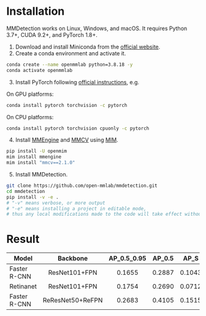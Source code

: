 # Installation
MMDetection works on Linux, Windows, and macOS. It requires Python 3.7+, CUDA 9.2+, and PyTorch 1.8+.

1. Download and install Miniconda from the [official website](https://docs.conda.io/en/latest/miniconda.html).
2. Create a conda environment and activate it.
```bash
conda create --name openmmlab python=3.8.18 -y
conda activate openmmlab
```
3. Install PyTorch following [official instructions](https://pytorch.org/get-started/locally/), e.g.

On GPU platforms:
```bash
conda install pytorch torchvision -c pytorch
```

On CPU platforms:
```bash
conda install pytorch torchvision cpuonly -c pytorch
```

4. Install [MMEngine](https://github.com/open-mmlab/mmengine) and [MMCV](https://github.com/open-mmlab/mmcv) using [MIM](https://github.com/open-mmlab/mim).
```bash
pip install -U openmim
mim install mmengine
mim install "mmcv==2.1.0"
```

5. Install MMDetection.
```bash
git clone https://github.com/open-mmlab/mmdetection.git
cd mmdetection
pip install -v -e .
# "-v" means verbose, or more output
# "-e" means installing a project in editable mode,
# thus any local modifications made to the code will take effect without reinstallation.
```

# Result
| Model | Backbone | AP_0.5_0.95 | AP_0.5 | AP_S | AP_M | AP_L | F1 | Config | Download |
| ------ |:-------------:|:----------------------:|:----------------------:|:----------------------:|:----------------------:|:----------------------:|:----------------------:|:----------------------:|:----------------------:|
| Faster R-CNN | ResNet101+FPN | 0.1655 | 0.2887 | 0.1043 | 0.2219 | 0.3041 | 0.1962 | [config](https://drive.google.com/file/d/1cKF3iFt67XU_e3wqI9XBW4TqJQsP5osH/view?usp=drive_link) | [model](https://drive.google.com/file/d/1CvPknKVzF9U1ezjQQ_y5z58JdVPLLPLH/view?usp=drive_link) |
| Retinanet | ResNet101+FPN | 0.1754 | 0.2690 | 0.0712 | 0.2935 | 0.3260 | 0.2788 | [config](https://drive.google.com/file/d/1fkOPq2Gm364WGE81V6puoawJxF7Fy46e/view?usp=sharing) | [model](https://drive.google.com/file/d/1HUrZlUuXQm716p3v6cFKJZHQG7eJOI7A/view?usp=sharing) |
| Faster R-CNN | ReResNet50+ReFPN | 0.2683 | 0.4105 | 0.1515 | 0.3882 | 0.4195 | 0.3583 | [config](https://drive.google.com/file/d/1QVu-niO-ZNFiEb6_iTxJW0DCk1seLm2c/view?usp=sharing) | [model](https://drive.google.com/file/d/1fNyYheY9ALldg1-uFIoaLIIp2CoRr2qU/view?usp=sharing) |